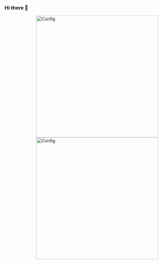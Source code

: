 ### Hi there 👋
<img align="right" alt="Config" width="400" src="https://ibb.co/LvXtxLv">
<img align="right" alt="Config" width="400" src="https://img.freepik.com/premium-vector/programmer-with-code-cat-on-book-and-coffee-vector-clip-art-illustration_138676-92.jpg?w=1060">


